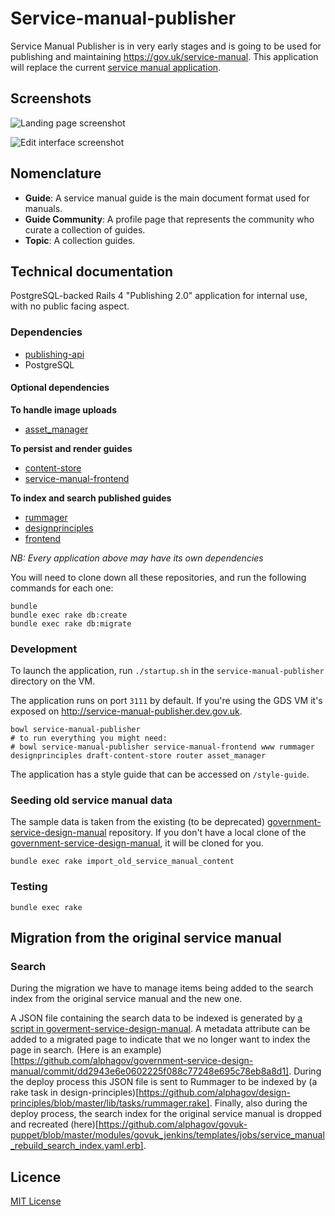 # Service-manual-publisher

Service Manual Publisher is in very early stages and is going to be used for publishing and maintaining https://gov.uk/service-manual. This application will replace the current [service manual application](https://github.com/alphagov/government-service-design-manual).

## Screenshots

![Landing page screenshot](http://i.imgur.com/UHqjufR.png)

![Edit interface screenshot](http://i.imgur.com/sFP1IUD.png)

## Nomenclature

- **Guide**: A service manual guide is the main document format used for manuals.
- **Guide Community**: A profile page that represents the community who curate a collection of guides.
- **Topic**: A collection guides.

## Technical documentation

PostgreSQL-backed Rails 4 "Publishing 2.0" application for internal use, with no public facing aspect.

### Dependencies

- [publishing-api](https://github.com/alphagov/publishing-api)
- PostgreSQL

#### Optional dependencies

**To handle image uploads**

- [asset_manager](https://github.com/alphagov/asset-manager)

**To persist and render guides**

- [content-store](https://github.com/alphagov/content-store)
- [service-manual-frontend](https://github.com/alphagov/service-manual-frontend)

**To index and search published guides**

- [rummager](https://github.com/alphagov/rummager)
- [designprinciples](https://github.com/alphagov/design-principles)
- [frontend](https://github.com/alphagov/frontend)

_NB: Every application above may have its own dependencies_

You will need to clone down all these repositories, and run the following commands
for each one:

```
bundle
bundle exec rake db:create
bundle exec rake db:migrate
```

### Development

To launch the application, run `./startup.sh` in the `service-manual-publisher` directory on the VM.

The application runs on port `3111` by default. If you're using the GDS VM it's exposed on http://service-manual-publisher.dev.gov.uk.

```
bowl service-manual-publisher
# to run everything you might need:
# bowl service-manual-publisher service-manual-frontend www rummager designprinciples draft-content-store router asset_manager
```

The application has a style guide that can be accessed on `/style-guide`.

### Seeding old service manual data

The sample data is taken from the existing (to be deprecated)
[government-service-design-manual](https://github.com/alphagov/government-service-design-manual/) repository.
If you don't have a local clone of the
[government-service-design-manual](https://github.com/alphagov/government-service-design-manual/),
it will be cloned for you.

```
bundle exec rake import_old_service_manual_content
```

### Testing

`bundle exec rake`

## Migration from the original service manual

### Search

During the migration we have to manage items being added to the search index from the original service manual and the new one.

A JSON file containing the search data to be indexed is generated by [a script in goverment-service-design-manual](https://github.com/alphagov/government-service-design-manual/blob/master/compile.sh). A metadata attribute can be added to a migrated page to indicate that we no longer want to index the page in search. (Here is an example)[https://github.com/alphagov/government-service-design-manual/commit/dd2943e6e0602225f088c77248e695c78eb8a8d1]. During the deploy process this JSON file is sent to Rummager to be indexed by (a rake task in design-principles)[https://github.com/alphagov/design-principles/blob/master/lib/tasks/rummager.rake]. Finally, also during the deploy process, the search index for the original service manual is dropped and recreated (here)[https://github.com/alphagov/govuk-puppet/blob/master/modules/govuk_jenkins/templates/jobs/service_manual_rebuild_search_index.yaml.erb].

## Licence

[MIT License](LICENCE)
